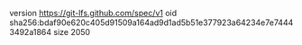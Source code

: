 version https://git-lfs.github.com/spec/v1
oid sha256:bdaf90e620c405d91509a164ad9d1ad5b51e377923a64234e7e74443492a1864
size 2050

